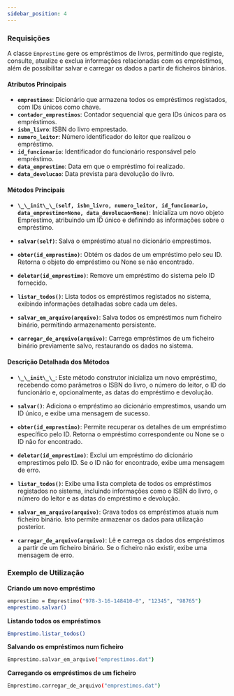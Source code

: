 ```yaml
---
sidebar_position: 4
---
```

 
### Requisições

A classe `Emprestimo` gere os empréstimos de livros, permitindo que registe, consulte, atualize e exclua informações relacionadas com os empréstimos, além de possibilitar salvar e carregar os dados a partir de ficheiros binários.

#### **Atributos Principais**

- **`emprestimos`**: Dicionário que armazena todos os empréstimos registados, com IDs únicos como chave.
- **`contador_emprestimos`**: Contador sequencial que gera IDs únicos para os empréstimos.
- **`isbn_livro`**: ISBN do livro emprestado.
- **`numero_leitor`**: Número identificador do leitor que realizou o empréstimo.
- **`id_funcionario`**: Identificador do funcionário responsável pelo empréstimo.
- **`data_emprestimo`**: Data em que o empréstimo foi realizado.
- **`data_devolucao`**: Data prevista para devolução do livro.

#### **Métodos Principais**

- **`\_\_init\_\_(self, isbn_livro, numero_leitor, id_funcionario, data_emprestimo=None, data_devolucao=None)`**:
  Inicializa um novo objeto Emprestimo, atribuindo um ID único e definindo as informações sobre o empréstimo.

- **`salvar(self)`**:
  Salva o empréstimo atual no dicionário emprestimos.

- **`obter(id_emprestimo)`**:
  Obtém os dados de um empréstimo pelo seu ID. Retorna o objeto do empréstimo ou None se não encontrado.

- **`deletar(id_emprestimo)`**:
  Remove um empréstimo do sistema pelo ID fornecido.

- **`listar_todos()`**:
  Lista todos os empréstimos registados no sistema, exibindo informações detalhadas sobre cada um deles.

- **`salvar_em_arquivo(arquivo)`**:
  Salva todos os empréstimos num ficheiro binário, permitindo armazenamento persistente.

- **`carregar_de_arquivo(arquivo)`**:
  Carrega empréstimos de um ficheiro binário previamente salvo, restaurando os dados no sistema.

#### **Descrição Detalhada dos Métodos**

- **`\_\_init\_\_`**:
  Este método construtor inicializa um novo empréstimo, recebendo como parâmetros o ISBN do livro, o número do leitor, o ID do funcionário e, opcionalmente, as datas do empréstimo e devolução.

- **`salvar()`**:
  Adiciona o empréstimo ao dicionário emprestimos, usando um ID único, e exibe uma mensagem de sucesso.

- **`obter(id_emprestimo)`**:
  Permite recuperar os detalhes de um empréstimo específico pelo ID. Retorna o empréstimo correspondente ou None se o ID não for encontrado.

- **`deletar(id_emprestimo)`**:
  Exclui um empréstimo do dicionário emprestimos pelo ID. Se o ID não for encontrado, exibe uma mensagem de erro.

- **`listar_todos()`**:
  Exibe uma lista completa de todos os empréstimos registados no sistema, incluindo informações como o ISBN do livro, o número do leitor e as datas do empréstimo e devolução.

- **`salvar_em_arquivo(arquivo)`**:
  Grava todos os empréstimos atuais num ficheiro binário. Isto permite armazenar os dados para utilização posterior.

- **`carregar_de_arquivo(arquivo)`**:
  Lê e carrega os dados dos empréstimos a partir de um ficheiro binário. Se o ficheiro não existir, exibe uma mensagem de erro.

### **Exemplo de Utilização**

**Criando um novo empréstimo**

```bash
emprestimo = Emprestimo("978-3-16-148410-0", "12345", "98765")
emprestimo.salvar()
```

**Listando todos os empréstimos**

```bash
Emprestimo.listar_todos()
```

**Salvando os empréstimos num ficheiro**

```bash
Emprestimo.salvar_em_arquivo("emprestimos.dat")
```

**Carregando os empréstimos de um ficheiro**

```bash
Emprestimo.carregar_de_arquivo("emprestimos.dat")
```
